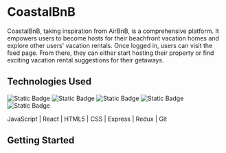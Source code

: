 # CoastalBnB

CoastalBnB, taking inspiration from AirBnB, is a comprehensive platform. It empowers users to become hosts for their beachfront vacation homes and explore other users' vacation rentals. Once logged in, users can visit the feed page. From there, they can either start hosting their property or find exciting vacation rental suggestions for their getaways.

## Technologies Used
![Static Badge](https://img.shields.io/badge/npm-%3E%3D_9.6.7-blue) ![Static Badge](https://img.shields.io/badge/node-%3E%3D_18.17.1-green) ![Static Badge](https://img.shields.io/badge/react-%3E%3D_18.2.0-pink)
![Static Badge](https://img.shields.io/badge/express-%3E%3D_4.18.2-purple) ![Static Badge](https://img.shields.io/badge/postgreSQL-v14-blue)

JavaScript | React | HTML5 | CSS | Express | Redux |  Git 

## Getting Started
